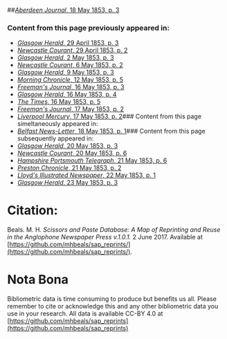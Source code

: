 ##[*Aberdeen Journal*, 18 May 1853, p. 3](https://mhbeals.github.io/sap_html/Aberdeen-Journal/Aberdeen-Journal-18-May-1853-p-3)

### Content from this page previously appeared in:
+ [*Glasgow Herald*, 29 April 1853, p. 3](https://mhbeals.github.io/sap_html/Glasgow-Herald/Glasgow-Herald-29-April-1853-p-3)
+ [*Newcastle Courant*, 29 April 1853, p. 2](https://mhbeals.github.io/sap_html/Newcastle-Courant/Newcastle-Courant-29-April-1853-p-2)
+ [*Glasgow Herald*, 2 May 1853, p. 3](https://mhbeals.github.io/sap_html/Glasgow-Herald/Glasgow-Herald-2-May-1853-p-3)
+ [*Newcastle Courant*, 6 May 1853, p. 2](https://mhbeals.github.io/sap_html/Newcastle-Courant/Newcastle-Courant-6-May-1853-p-2)
+ [*Glasgow Herald*, 9 May 1853, p. 3](https://mhbeals.github.io/sap_html/Glasgow-Herald/Glasgow-Herald-9-May-1853-p-3)
+ [*Morning Chronicle*, 12 May 1853, p. 5](https://mhbeals.github.io/sap_html/Morning-Chronicle/Morning-Chronicle-12-May-1853-p-5)
+ [*Freeman's Journal*, 16 May 1853, p. 3](https://mhbeals.github.io/sap_html/Freeman's-Journal/Freeman's-Journal-16-May-1853-p-3)
+ [*Glasgow Herald*, 16 May 1853, p. 4](https://mhbeals.github.io/sap_html/Glasgow-Herald/Glasgow-Herald-16-May-1853-p-4)
+ [*The Times*, 16 May 1853, p. 5](https://mhbeals.github.io/sap_html/The-Times/The-Times-16-May-1853-p-5)
+ [*Freeman's Journal*, 17 May 1853, p. 2](https://mhbeals.github.io/sap_html/Freeman's-Journal/Freeman's-Journal-17-May-1853-p-2)
+ [*Liverpool Mercury*, 17 May 1853, p. 2](https://mhbeals.github.io/sap_html/Liverpool-Mercury/Liverpool-Mercury-17-May-1853-p-2)### Content from this page simeltaneously appeared in:
+ [*Belfast News-Letter*, 18 May 1853, p. 1](https://mhbeals.github.io/sap_html/Belfast-News-Letter/Belfast-News-Letter-18-May-1853-p-1)### Content from this page subsequently appeared in:
+ [*Glasgow Herald*, 20 May 1853, p. 3](https://mhbeals.github.io/sap_html/Glasgow-Herald/Glasgow-Herald-20-May-1853-p-3)
+ [*Newcastle Courant*, 20 May 1853, p. 6](https://mhbeals.github.io/sap_html/Newcastle-Courant/Newcastle-Courant-20-May-1853-p-6)
+ [*Hampshire Portsmouth Telegraph*, 21 May 1853, p. 6](https://mhbeals.github.io/sap_html/Hampshire-Portsmouth-Telegraph/Hampshire-Portsmouth-Telegraph-21-May-1853-p-6)
+ [*Preston Chronicle*, 21 May 1853, p. 2](https://mhbeals.github.io/sap_html/Preston-Chronicle/Preston-Chronicle-21-May-1853-p-2)
+ [*Lloyd's Illustrated Newspaper*, 22 May 1853, p. 1](https://mhbeals.github.io/sap_html/Lloyd's-Illustrated-Newspaper/Lloyd's-Illustrated-Newspaper-22-May-1853-p-1)
+ [*Glasgow Herald*, 23 May 1853, p. 3](https://mhbeals.github.io/sap_html/Glasgow-Herald/Glasgow-Herald-23-May-1853-p-3)
                    
# Citation: 

Beals. M. H. *Scissors and Paste Database: A Map of Reprinting and Reuse in the Anglophone Newspaper Press v.1.0.1.* 2 June 2017. Available at [https://github.com/mhbeals/sap_reprints/](https://github.com/mhbeals/sap_reprints/). 
                    
# Nota Bona

Bibliometric data is time consuming to produce but benefits us all. Please remember to cite or acknowledge this and any other bibliometric data you use in your research. All data is available CC-BY 4.0 at [https://github.com/mhbeals/sap_reprints](https://github.com/mhbeals/sap_reprints)